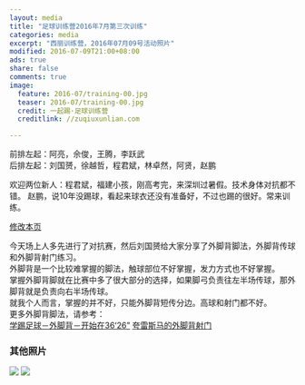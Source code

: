 ```yaml
---
layout: media
title: "足球训练营2016年7月第三次训练"
categories: media
excerpt: "西丽训练营，2016年07月09号活动照片"
modified: 2016-07-09T21:00+08:00
ads: true
share: false
comments: true
image:
  feature: 2016-07/training-00.jpg
  teaser: 2016-07/training-00.jpg
  credit: 一起踢·足球训练营
  creditlink: //zuqiuxunlian.com

---   
```

前排左起：阿亮，佘俊，王腾，李跃武    
后排左起：刘国赟，徐越哲，程君斌，林卓然，阿贤，赵鹏   

欢迎两位新人：程君斌，福建小孩，刚高考完，来深圳过暑假。技术身体对抗都不错。
赵鹏，说10年没踢球，看起来球衣还没有准备好，不过也踢的很好。常来训练。

<a href="https://github.com/zuqiuxunlian/zuqiuxunlian/edit/gh-pages/_posts/media/2016-07-09-training-20160709.md" class="btn-info">修改本页</a>

今天场上人多先进行了对抗赛，然后刘国赟给大家分享了外脚背脚法，外脚背传球和外脚背射门练习。  
外脚背是一个比较难掌握的脚法，触球部位不好掌握，发力方式也不好掌握。  
掌握外脚背脚就在比赛中多了很大部分的选择，如果脚弓负责往左半场传球，那外脚背就是负责向右半场传球。  
就我个人而言，掌握的并不好，只能外脚背短传分边。高球和射门都不好。  
更多外脚背脚法，请参考：  
<a href="http://player.youku.com/player.php/Type/Folder/Fid/26119643/Ob/1/sid/XNDQwMzc5MjQ0/v.swf" class="btn-info">学踢足球－外脚背－开始在36‘26”</a>
<a href="https://mp.weixin.qq.com/s?__biz=MzIzOTA2NzcyOQ==&mid=208659994&idx=6&sn=dd5a7b05746ebb04c6a772fc0259453c&scene=1&srcid=0710dVB9CQzWMzKT4mkK5FJM&key=77421cf58af4a653252a3c8f95d985ff8667ab4fec3ea7a8833c4b90c8579124d2f0cfdc9743bc084523c3d89d42144d&ascene=0&uin=MTEzNDUwMDU1&devicetype=iMac+MacBookPro9%2C2+OSX+OSX+10.11.5+build(15F34)&version=11020201&pass_ticket=g70q2i4K83SO%2BSnTCZtoIVD9h%2Bmm5MzfDLaUAGf7sWM%3D" class="btn-info">夸雷斯马的外脚背射门</a>

### 其他照片
![](https://o8pwo778o.qnssl.com/images/2016-07/training-01.jpg)
![](https://o8pwo778o.qnssl.com/images/2016-07/training-02.jpg)
